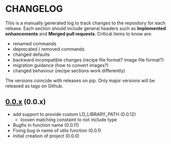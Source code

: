 # CHANGELOG

This is a manually generated log to track changes to the repository for each release.
Each section should include general headers such as **Implemented enhancements**
and **Merged pull requests**. Critical items to know are:

 - renamed commands
 - deprecated / removed commands
 - changed defaults
 - backward incompatible changes (recipe file format? image file format?)
 - migration guidance (how to convert images?)
 - changed behaviour (recipe sections work differently)

The versions coincide with releases on pip. Only major versions will be released as tags on Github.

## [0.0.x](https://github.scom/vsoch/elfcall/tree/main) (0.0.x)
 - add support to provide custom LD_LIBRARY_PATH (0.0.12)
   - loosen matching constaint to not include type
 - Bugfix in function name (0.0.11)
 - Fixing bug in name of utils function (0.0.1)
 - Initial creation of project (0.0.0)

